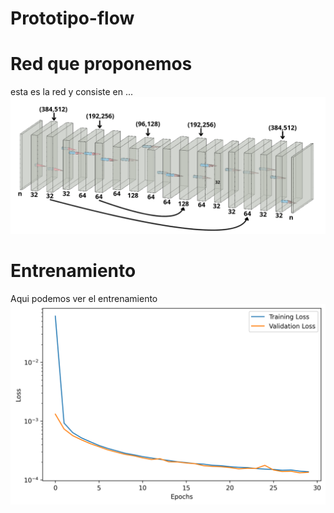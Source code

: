 # Prototipo-flow
# Red que proponemos
esta es la red y consiste en ...
![](https://github.com/DanielAntonioGJ/Prototipo-flow/blob/main/red_propuesta_.png)

# Entrenamiento
Aqui podemos ver el entrenamiento
![](https://github.com/DanielAntonioGJ/Prototipo-flow/blob/main/Kits19_subset_UNet_training_history.png)
